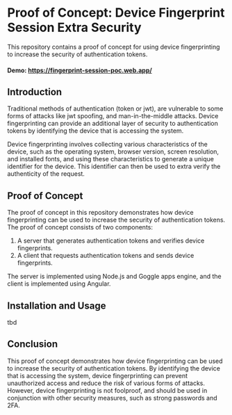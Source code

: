 # Proof of Concept: Device Fingerprint Session Extra Security

This repository contains a proof of concept for using device fingerprinting to increase the security of authentication tokens.

#### Demo: https://fingerprint-session-poc.web.app/

## Introduction
Traditional methods of authentication (token or jwt), are vulnerable to some forms of attacks like jwt spoofing, and man-in-the-middle attacks. 
Device fingerprinting can provide an additional layer of security to authentication tokens by identifying the device that is accessing the system.

Device fingerprinting involves collecting various characteristics of the device, such as the operating system, browser version, 
screen resolution, and installed fonts, and using these characteristics to generate a unique identifier for the device. 
This identifier can then be used to extra verify the authenticity of the request.

## Proof of Concept
The proof of concept in this repository demonstrates how device fingerprinting can be used to increase the security of authentication tokens. 
The proof of concept consists of two components:

1. A server that generates authentication tokens and verifies device fingerprints.
2. A client that requests authentication tokens and sends device fingerprints.

The server is implemented using Node.js and Goggle apps engine, and the client is implemented using Angular.

## Installation and Usage
tbd

## Conclusion
This proof of concept demonstrates how device fingerprinting can be used to increase the security of authentication tokens. 
By identifying the device that is accessing the system, device fingerprinting can prevent unauthorized access and reduce 
the risk of various forms of attacks. However, device fingerprinting is not foolproof, and should be used in 
conjunction with other security measures, such as strong passwords and 2FA.
